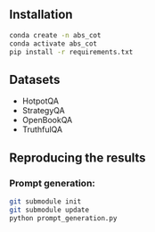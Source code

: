 ## Installation

```bash
conda create -n abs_cot
conda activate abs_cot
pip install -r requirements.txt
```

## Datasets
- HotpotQA
- StrategyQA
- OpenBookQA
- TruthfulQA

## Reproducing the results

### Prompt generation:
```bash
git submodule init
git submodule update
python prompt_generation.py
```